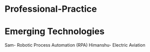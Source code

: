 # Professional-Practice
# Emerging Technologies
Sam- Robotic Process Automation (RPA)
Himanshu- Electric Aviation
